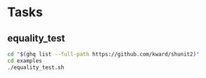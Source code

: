 # Tasks

## equality_test

```bash
cd "$(ghq list --full-path https://github.com/kward/shunit2)"
cd examples
./equality_test.sh
```

